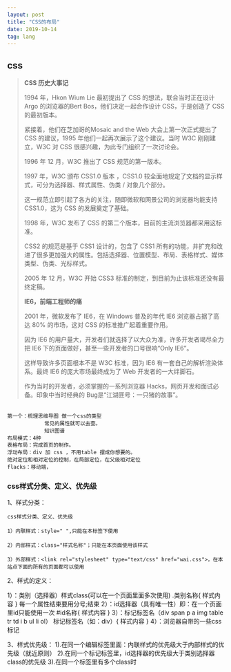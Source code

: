 ```yaml
---
layout: post
title: "CSS的布局"
date: 2019-10-14
tag: lang
---
```






## css

>
>
>**CSS 历史大事记**
>
>1994 年，Hkon Wium Lie 最初提出了 CSS 的想法，联合当时正在设计 Argo 的浏览器的Bert Bos，他们决定一起合作设计 CSS，于是创造了 CSS 的最初版本。
>
>紧接着，他们在芝加哥的Mosaic and the Web 大会上第一次正式提出了 CSS 的建议，1995 年他们一起再次展示了这个建议。当时 W3C 刚刚建立，W3C 对 CSS 很感兴趣，为此专门组织了一次讨论会。
>
>1996 年 12 月，W3C 推出了 CSS 规范的第一版本。
>
>1997 年，W3C 颁布 CSS1.0 版本 ，CSS1.0 较全面地规定了文档的显示样式，可分为选择器、样式属性、伪类 / 对象几个部分。
>
>这一规范立即引起了各方的关注，随即微软和网景公司的浏览器均能支持 CSS1.0，这为 CSS 的发展奠定了基础。
>
>1998 年，W3C 发布了 CSS 的第二个版本，目前的主流浏览器都采用这标准。
>
>CSS2 的规范是基于 CSS1 设计的，包含了 CSS1 所有的功能，并扩充和改进了很多更加强大的属性。包括选择器、位置模型、布局、表格样式、媒体类型、伪类、光标样式。
>
>2005 年 12 月，W3C 开始 CSS3 标准的制定，到目前为止该标准还没有最终定稿。
>
>**IE6，前端工程师的痛**
>
>2001 年，微软发布了 IE6，在 Windows 普及的年代 IE6 浏览器占据了高达 80% 的市场，这对 CSS 的标准推广起着重要作用。
>
>因为 IE6 的用户量大，开发者们就选择了以大众为准，许多开发者竭尽全力把 IE6 下的页面做好，甚至一些开发者的口号很响“Only IE6”。
>
>这样导致许多页面根本不是 W3C 标准，因为 IE6 有一套自己的解析渲染体系。最终 IE6 的庞大市场最终成为了 Web 开发者的一大绊脚石。
>
>作为当时的开发者，必须掌握的一系列浏览器 Hacks，网页开发和面试必备。印象中当时经典的 Bug是“江湖匪号：一只猪的故事”。

```bash

第一个：梳理思维导图 做一个css的类型
			常见的属性就可以去查。
			知识图谱
布局模式：4种
表格布局：完成首页的制作。
浮动布局：div 加 css ，不用table 摆成你想要的。
绝对定位和相对定位的控制，在局部定位，在父级相对定位
flacks：移动端，
```

### css样式分类、定义、优先级



1、样式分类：

    css样式分类、定义、优先级
    
    1）内联样式：style=" ",只能在本标签下使用
    
    2）内部样式：class="样式名称"；只能在本页面使用该样式
    
    3）外部样式：<link rel="stylesheet" type="text/css" href="wai.css">，在本站点下面的所有的页面都可以使用

2、样式的定义：

   1）：类别（选择器）样式class(可以在一个页面里面多次使用)
     .类别名称{
      样式内容
     }
      每一个属性结束要用分号;结束
    2）：id选择器（具有唯一性）即：在一个页面里id只能使用一次
     #id名称{
      样式内容
     }
    3）：标记标签名（div span p a img table  tr td i b ul li ol）
       标记标签名（如：div）{
      样式内容
       }
    4）：浏览器自带的一些css标记

3、样式优先级：
    1).在同一个编辑标签里面：内联样式的优先级大于内部样式的优先级（就近原则）
    2).在同一个标记标签里，id选择器的优先级大于类别选择器class的优先级
    3).在同一个标签里有多个class时<style>越往下面的样式的优先级越高（注：套用类别样式时：class="home work"）
    .class在同一个标记标签里面，class的优先级大于标记标签

4、css注释：/*  注释内容 */   

5、*{样式内容}：是给本页面下所有标记设置样式；body{样式内容}：给主体内设置样式；建议使用body{}

6、字体样式：
     颜色:color  16进制:#666666; rgb() rgba()(raba(颜色，颜色，颜色，透明度)) 
     大小:font-size  单位：px（像素）
     行高:line-height :2em; （如果只有一行可以用来做垂直/竖直方向居中对齐）
     对齐方式:text-align:left/center/right    vertical-algin  
     下划线:text-decoration （默认字体为蓝色，带下划线）:none无 underline下划线   overline上划线   linethrought删除线
     字体加粗:text-weight:bold;  
     首行缩进:text-ident 单位：em  1em代表一个汉字宽度（12-16px）





## 用JS元素CSS样式

> ​	CSS样式的引用有3种方式：style引用、class引用、id引用，所以[js](http://lib.csdn.net/base/javascript)改变元素的样式我们也分3种来说。

1.js改变由style方式引用的样式：
方法一：document.div.style.cssText="border:1px solid #000000;color:#FF0000";
方法二：document.div.setAttribute("style","border:1px solid #000000;color:#FF0000");

其中，divs是要改变样式元素的name。

2.js改变由class方式引用的样式：
方法一：document.div.className='div';
方法二：document.div.setAttribute("class","div");

其中，div是要改变样式元素的name。

3.js改变由id方式引用的样式：
方法二：document.div.setAttribute("id","div");

其中，div是要改变样式元素的name。



## CSS 测验



> ​	18道有关css的测试题

1 css不区分大小写，MaRgIn这种写法是正确的。
2.否。
3.否。
问题二跟问题三是同一个问题范围内，会有点坑，
行内元素还分为行内不可替换元素和行内替换元素。
对于input这种替换元素，margin和padding各方向均有作用。
对于span，a等这些不可替换元素，padding-left,padding-right,margin-right,margin-left均有效果,padding-top,padding-bottom,margin-top,margin-bottom无效果。
4.否。
5.否。 [https://developer.mozilla.org...](https://developer.mozilla.org/en-US/docs/Web/CSS/:checked)
6.是。
7.否。
8.blue。
9.blue。
10.blue。
11.blue。
12.blue。即使没有!important，也是blue
13.blue。
14.red。
15.否。
16.会。
17.否。
18.only操作符表示仅在媒体查询匹配成功的情况下应用指定样式。可以通过它让选中的样式在老式浏览器中不被应用,防止老旧的浏览器不支持带媒体属性的查询而应用到给定的样式。

> ​	题目topic		--examination question考题
>
> https://segmentfault.com/a/1190000008276679







**结果：**12/20

### 您的回答：

#### 1.CSS 指的是？

您的回答：Creative Style Sheets	创意样式表❌

正确答案：Cascading Style Sheets	级联样式表

#### 2.在以下的 HTML 中，哪个是正确引用外部样式表的方法？

您的回答：<link rel="stylesheet" type="text/css" href="mystyle.css">

#### 3.在 HTML 文档中，引用外部样式表的正确位置是？

您的回答：文档的末尾

正确答案：<head> 部分

#### 4.哪个 HTML 标签用于定义内部样式表？

您的回答：<style>

#### 5.哪个 HTML 属性可用来定义内联样式？

您的回答：styles

正确答案：style

#### 6.下列哪个选项的 CSS 语法是正确的？

您的回答：body {color: black}

#### 7.如何在 CSS 文件中插入注释？

您的回答：/* this is a comment */

#### 8.哪个属性可用于改变背景颜色？

您的回答：background-color:

#### 9.如何为所有的 <h1> 元素添加背景颜色？

您的回答：h1 {background-color:#FFFFFF}

#### 10.如何改变某个元素的文本颜色？

您的回答：text-color:❌

正确答案：color:

#### 11.哪个 CSS 属性可控制文本的尺寸？

您的回答：text-size❌

正确答案：font-size

#### 12.在以下的 CSS 中，可使所有 <p> 元素变为粗体的正确语法是？

您的回答：<p style="font-size:bold">

正确答案：p {font-weight:bold}

#### 13.如何显示没有下划线的超链接？

您的回答：a {text-decoration:none}

#### 14.如何使文本以大写字母开头？

您的回答：text-transform:capitalize

#### 15.如何改变元素的字体？

您的回答：font=

正确答案：font-family:

#### 16.如何使文本变为粗体？

您的回答：font:b

正确答案：font-weight:bold

#### 17.如何显示这样一个边框：上边框 10 像素、下边框 5 像素、左边框 20 像素、右边框 1 像素？

您的回答：border-width:10px 1px 5px 20px

#### 18.如何改变元素的左边距？

您的回答：margin-left:

#### 19.请判断以下说法是否正确：如需定义元素内容与边框间的空间，可使用 padding 属性，并可使用负值？

您的回答：错误

#### 20.如何产生带有正方形项目的列表？

您的回答：list-style-type: square





## 伪对象选择器

:nth-of-type() 选择的元素相对于父级元素第几个的 不是相对与该元素本身的

![img](https://timgsa.baidu.com/timg?image&quality=80&size=b9999_10000&sec=1565114577122&di=29569b4bc528fce07e516c0bb5227aef&imgtype=0&src=http%3A%2F%2Faliyunzixunbucket.oss-cn-beijing.aliyuncs.com%2Fjpg%2F0c0364a9555ffce73e720275a32770e2.jpg%3Fx-oss-process%3Dimage%2Fresize%2Cp_100%2Fauto-orient%2C1%2Fquality%2Cq_90%2Fformat%2Cjpg%2Fwatermark%2Cimage_eXVuY2VzaGk%3D%2Ct_100)

![img](https://ss1.bdstatic.com/70cFuXSh_Q1YnxGkpoWK1HF6hhy/it/u=4208792939,3065264734&fm=26&gp=0.jpg)





### 伪类选择器class:nth-of-type(num)

- 伪类选择器class:nth-of-type(num)

  - 先选择带class的标签
  - 再选择第num个元素
  - 再看是否带class 如果带就附上样式

- <code>包含代码

- <abbr>提示

- ```
  <iframe>每个iframe元素都有自己的会话历史记录(session history)和DOM树。包含嵌入内容的浏览上下文称为父级浏览上下文。顶级浏览上下文（没有父级）通常是由Window对象表示的浏览器窗口。
  页面上每个<iframe>都会需要包括内存占用在内的额外计算资源，这是因为每个<iframe>会都构建出一颗完整的DOM树。虽然理论上来说你能够在代码中写出来无限多的<iframe>，但是你最好还是先看看这么写会不会导致某些性能问题。
  ```

- 




### 什么是_CSS

正如我们之前提到的，CSS是一种用于向用户指定文档如何呈现的语言 — 它们如何被指定样式、布局等。

文档 通常是用标记语言结构化的文本文件 — HTML 是最常用的标记语言, 但你依然可以遇见一些其他的标记语言，比如 SVG 或者 XML。

呈现文档给用户意味着将其转换为用户可用的形式。浏览器，比如 Firefox, Chrome 或者 Internet Explorer，被设计用于可视化呈现文档，例如，在计算机屏幕，投影仪或打印机上。

- background-clip

  |值|描述|
  |-|-|
  |border-box	|背景被裁剪到边框盒。(默认)|
  |padding-box	|背景被裁剪到内边距框。|
	| content-box	|背景被裁剪到内容框。|
	|||







##  Sass

- Sass为css引入了变量

### 变量的声明

- 属性值可以用
  - 空格 `$basic-border: 1px solid black;`
  - `$plain-font: "Myriad Pro"、Myriad、"Helvetica Neue"、Helvetica、"Liberation Sans"、Arial和sans-serif; sans-serif;`

### 变量名用中划线还是下划线分隔;

```
$link-color: blue;
a {
  color: $link_color;
}

//编译后

a {
  color: blue;
}


```

在上例中，`$link-color`和`$link_color`其实指向的是同一个变量。实际上，在`sass`的大 多数地方，中划线命名的内容和下划线命名的内容是互通的，除了变量，也包括对混合器和Sass函数的命名。但是在`sass`中纯`css`部分不互通，比如类名、ID或属性名。



### div

```
<div> 标签定义 HTML 文档中的一个分隔区块或者一个区域部分。
<div>标签常用于组合块级元素，以便通过 CSS 来对这些元素进行格式化。

提示：<div> 元素经常与 CSS 一起使用，用来布局网页。
注释：默认情况下，浏览器通常会在 <div> 元素前后放置一个换行符。然而，您可以通过使用 CSS 改变这种情况。
```





## CSS笔记xue - 引入

1. 什么是 CSS

层叠样式表

2. HTML与CSS的关系

CSS给HTML设置样式

3. 如何引入CSS

| 后缀名 |   类型    |
| :----: | :-------: |
| .html  | text/html |
|  .css  | text/css  |

- 外部样式表

  ```
  Head
  <link href="xxx.css" rel="stylesheet" type="text/css">
  ```

- 内部样式表

  ```
  head
  <style type=”text/css”>
  /*css语法 设置样式*/
  ```

- 内嵌样式表(行内样式表)

  ```
  Style属性 全局属性
  <标签名 style=”background-color:yellow;”>
  ```

> 优先级(选中同一个标签，设置相同属性): 就近原则

**4. CSS 语法**

**语法：**

```
选择器{
属性名称:属性值;
......
}
```

**注释：**

```
/*.....*/
```

注释作用：解释说明、注释写在代码上方或右方 注意事项：不能嵌套使用(能注释多行的)



**5. 选择器**

- 1、HTML 标签选择器

  使用标签名称作为选择器

- 2、class 类 选择器

  ```
  class=”c”    ==>   .c{}
  Class=”a b”  ==>   .a{} .b{}
  p.a 选中p标签中class属性值为a的元素
  ```

  多个 class 属性值可以使用空格隔开

- 3、Id 选择器 (属性值唯一)

  ```
  #id 属性值
  ```

- 4、组合选择器

  选择器使用逗号分开

  多个选择器 设置同一个样式

- 5、关系选择器（包含选择器/后代选择器）

  选择器之间使用空格隔开

- 6、伪类选择器 a 标签 选中元素的状态

  ```
  a:link a:hover a:active a:visited
  :hover 鼠标移上去的状态 其它元素也可以使用0
  ```

- 7、通用选择器 

  ```
  选中页面所有元素
  ```

  

**6. 属性及属性值**

- 背景颜色：`Background-color:red;`

  ```
  属性值：
  	单词 red，blue...
  	十六进制 #ffffff
  	rgb (0,0,0)
  ```

- 字体颜色：`color:red;`

- 字体大小：`font-size:12px;`

- 边框颜色：`border:10px solid red;`

  四个边框，边框大小，边框样式，边框颜色





## 练习作业

> 	1. css实现鼠标悬停，光标出现小手
>
> 如何上选 用 control + shift  + 上

```
用css 添加手状样式,鼠标移上去变小手,变小手
cursor:pointer;

用JS使鼠标变小手onmouseover(鼠标越过的时候)
onmouseover="this.style.cursor='hand'"
```

cursor其他取值  

- auto                    ：标准光标  
- default                 ：标准箭头  （箭头）
- pointer, hand                   ：手形光标  （***）
- wait                     ：等待光标    （--转圈圈）
- text                      ：I形光标  
- vertical-text          ：水平I形光标  
- no-drop                ：不可拖动光标  
- not-allowed           ：无效光标  
- help                     ：帮助光标  
- all-scroll         ：三角方向标  
- move                     ：移动标  （好像可以拖拽）
- crosshair           ：十字标  
- e-resize  
- n-resize  
- nw-resize  
- w-resize  
- s-resize  
- se-resize  
- sw-resize





> 2题目

**上下左右的排列顺序**：顺时针。上右下左。



**margin或者padding值为4个、3个、2个、1个的时候分别是什么意思**

内边距 外边距

以margin为例，padding同理

margin为4个时，margin:上  右  下  左;（为顺时针方向）

margin为3个时，margin:上   左=右   下;

margin为2个时，margin:上=下   左=右;

margin为1个时，margin:上=右=下=左;





## 小米官网

> HTML+CSS实战布局指南
>
> 小米的官网 用的应该都是原生的html + css + 部分 js插件，为了照顾IE8及以下的用户，未使用如bootstrap等前端框架

**概述**

在开发⽹网站⻚页⾯面时，⽆无论是PC端还是⼿手机端，都需在项⽬目⽂文件组织架构以及样式的重置等做准备。



**项目结构**

在实际项⽬目开发中，采⽤用结构与⻚页⾯面分离的原则，CSS样式独⽴立于⽂文件之外

项⽬目录 jd

```
- index.html ⾸首⻚页
-- list.html 列列表⻚页
-- static 静态资源⽬目录
-- -- css CSS⽂文件⽬目录
-- -- images 图⽚片⽂文件⽬目录
-- -- js js⽂文件⽬目录
```



**Css 样式重制表**

为了了保证CSS样式在各个浏览器器中表现⼀一致，需要将浏览器器对HTML元素默认的样式进⾏行行重置

以下⽅方式可任选一种：

1. 引⼊入reset.css

2. 引⼊入normalize.css



**Iconfot 字体图标**

> ​	当使⽤用图⽚片作为图标时会涉及多个⼩小图标致使http请求数量量增多，⻚页⾯面加载较慢，同时图⽚片类型的图标.
>
> 后期不不易易维护，我们现在选择使⽤用字体图标，字体图标库有很多，⽐比如阿⾥里里巴巴的⽮矢量量图标库。



图标使⽤用⽅方式： 1. 引⼊入⽣生成的字体CSS⽂文件 2. 按照套路路出牌



**调试技巧**

1.  必须学会使⽤用控制台查看HTML元素，在线调试CSS样式

2. 必须习惯使⽤用注释来进⾏行行调试

3. 必须写明合理理的注释







## **reset.css**

> ​	CSS工具：重置CSS
>
> reset.css
>
> 重置样式表的目的是减少浏览器在默认行高，标题的边距和字体大小等方面的不一致。如果您有兴趣，可以在[2007年5月的帖子中讨论了其](http://meyerweb.com/eric/thoughts/2007/04/18/reset-reasoning/)背后的一般原因。重置样式经常出现在CSS框架中，并且最初的“ meyerweb重置”已进入[Blueprint](http://code.google.com/p/blueprintcss/)等。
>
> 此处给出的重置样式特意是非常通用的。`body`例如，没有为元素设置任何默认颜色或背景。我不特别建议您在自己的项目中以未更改的状态使用它。应该对其进行调整，编辑，扩展和其他调整，以匹配您的特定重置基准。填写页面，链接等的首选颜色。



> ​	normaloze.css

```css
/* http://meyerweb.com/eric/tools/css/reset/ 
   v2.0 | 20110126
   License: none (public domain)
*/

html, body, div, span, applet, object, iframe,
h1, h2, h3, h4, h5, h6, p, blockquote, pre,
a, abbr, acronym, address, big, cite, code,
del, dfn, em, img, ins, kbd, q, s, samp,
small, strike, strong, sub, sup, tt, var,
b, u, i, center,
dl, dt, dd, ol, ul, li,
fieldset, form, label, legend,
table, caption, tbody, tfoot, thead, tr, th, td,
article, aside, canvas, details, embed, 
figure, figcaption, footer, header, hgroup, 
menu, nav, output, ruby, section, summary,
time, mark, audio, video {
	margin: 0;
	padding: 0;
	border: 0;
	font-size: 100%;
	font: inherit;
	vertical-align: baseline;
}
/* HTML5 display-role reset for older browsers */
article, aside, details, figcaption, figure, 
footer, header, hgroup, menu, nav, section {
	display: block;
}
body {
	line-height: 1;
}
ol, ul {
	list-style: none;
}
blockquote, q {
	quotes: none;
}
blockquote:before, blockquote:after,
q:before, q:after {
	content: '';
	content: none;
}
table {
	border-collapse: collapse;
	border-spacing: 0;
}
```







```
/ *！normalize.css v8.0.1 | MIT许可证| github.com/necolas/normalize.css * /

/ *文件
   ================================================== ======================= * /

/ **
 * 1.在所有浏览器中更正行高。
 * 2.防止在iOS中更改方向后调整字体大小。
 * /

html {
  行高：1.15；/ * 1 * /
  -webkit-text-size-adjust：100％; / * 2 * /
}

/ *节
   ================================================== ======================= * /

/ **
 *在所有浏览器中删除边距。
 * /

身体 {
  边距：0;
}

/ **
 *在IE中一致地渲染`main`元素。
 * /

主要{
  显示：块；
}

/ **
 *更正`section`中`h1`元素的字体大小和边距，
 * Chrome，Firefox和Safari中的“文章”上下文。
 * /

h1 {
  字号：2em；
  保证金：0.67em 0;
}

/ *分组内容
   ================================================== ======================= * /

/ **
 * 1.在Firefox中添加正确的框大小。
 * 2.在Edge和IE中显示溢出。
 * /

hr {
  框大小：内容框；/ * 1 * /
  高度：0；/ * 1 * /
  溢出：可见；/ * 2 * /
}

/ **
 * 1.在所有浏览器中更正字体大小的继承和缩放。
 * 2.在所有浏览器中更正奇数的“ em”字体大小。
 * /

前{
  字体家族：等宽，等宽；/ * 1 * /
  字体大小：1em；/ * 2 * /
}

/ *文本级语义
   ================================================== ======================= * /

/ **
 *删除IE 10中活动链接上的灰色背景。
 * /

一种 {
  背景色：透明；
}

/ **
 * 1.移除Chrome 57-中的底部边框
 * 2.在Chrome，Edge，IE，Opera和Safari中添加正确的文字修饰。
 * /

abbr [title] {
  底部边框：无；/ * 1 * /
  文字装饰：下划线；/ * 2 * /
  文字装饰：点划线；/ * 2 * /
}

/ **
 *在Chrome，Edge和Safari中添加正确的字体粗细。
 * /

b，
强{
  font-weight：粗体；
}

/ **
 * 1.在所有浏览器中更正字体大小的继承和缩放。
 * 2.在所有浏览器中更正奇数的“ em”字体大小。
 * /

码，
kbd，
样本{
  字体家族：等宽，等宽；/ * 1 * /
  字体大小：1em；/ * 2 * /
}

/ **
 *在所有浏览器中添加正确的字体大小。
 * /

小{
  字体大小：80％；
}

/ **
 *防止`sub`和`sup`元素影响行的高度
 *所有浏览器。
 * /

子
sup {
  字体大小：75％；
  行高：0
  职位：相对
  垂直对齐：基线；
}

子{
  底部：-0.25em;
}

sup {
  最高：-0.5em;
}

/ *嵌入式内容
   ================================================== ======================= * /

/ **
 *删除IE 10中链接内部图像的边框。
 * /

img {
  边框样式：无；
}

/* 形式
   ================================================== ======================= * /

/ **
 * 1.在所有浏览器中更改字体样式。
 * 2.在Firefox和Safari中删除边距。
 * /

按钮，
输入，
optgroup，
选择，
textarea {
  字体家族：继承；/ * 1 * /
  字体大小：100％；/ * 1 * /
  行高：1.15；/ * 1 * /
  边距：0; / * 2 * /
}

/ **
 *显示IE中的溢出。
 * 1.在Edge中显示溢出。
 * /

按钮，
输入{/ * 1 * /
  溢出：可见；
}

/ **
 *删除Edge，Firefox和IE中文本转换的继承。
 * 1.删除Firefox中文本转换的继承。
 * /

按钮，
选择{/ * 1 * /
  文字转换：无；
}

/ **
 *纠正了无法在iOS和Safari中设置可点击类型的样式的问题。
 * /

按钮，
[type =“ button”]，
[type =“ reset”]，
[type =“ submit”] {
  -webkit-appearance：按钮；
}

/ **
 *在Firefox中删除内部边框和填充。
 * /

按钮：：-moz-focus-inner，
[type =“ button”] ::-moz-focus-inner，
[type =“ reset”] ::-moz-focus-inner，
[type =“ submit”] ::-moz-focus-inner {
  边框样式：无；
  填充：0;
}

/ **
 *恢复以前的规则未设置的焦点样式。
 * /

按钮：-moz-focusring，
[type =“ button”]：-moz-focusring，
[type =“ reset”]：-moz-focusring，
[type =“ submit”]：-moz-focusring {
  轮廓：1px点缀的ButtonText；
}

/ **
 *更正Firefox中的填充。
 * /

栏位{
  填充：0.35em 0.75em 0.625em;
}

/ **
 * 1.更正Edge和IE中的文字换行。
 * 2.纠正IE中来自“ fieldset”元素的颜色继承。
 * 3.删除填充，使开发人员在归零时不会被抓住
 *所有浏览器中的`fieldset`元素。
 * /

图例{
  框大小：border-box；/ * 1 * /
  颜色：继承；/ * 2 * /
  显示：表；/ * 1 * /
  最大宽度：100％；/ * 1 * /
  填充：0; / * 3 * /
  空格：正常；/ * 1 * /
}

/ **
 *在Chrome，Firefox和Opera中添加正确的垂直对齐方式。
 * /

进度{
  垂直对齐：基线；
}

/ **
 *删除IE 10+中的默认垂直滚动条。
 * /

textarea {
  溢出：自动；
}

/ **
 * 1.在IE 10中添加正确的框大小。
 * 2.删除IE 10中的填充。
 * /

[type =“ checkbox”]，
[type =“ radio”] {
  框大小：border-box；/ * 1 * /
  填充：0; / * 2 * /
}

/ **
 *更正Chrome中递增和递减按钮的光标样式。
 * /

[type =“ number”] ::-webkit-inner-spin-button，
[type =“ number”] ::-webkit-outer-spin-button {
  高度：自动；
}

/ **
 * 1.纠正Chrome和Safari中的奇怪外观。
 * 2.在Safari中更正轮廓样式。
 * /

[type =“ search”] {
  -webkit-appearance：文本字段；/ * 1 * /
  轮廓偏移：-2px; / * 2 * /
}

/ **
 *在macOS上的Chrome和Safari中删除内部填充。
 * /

[type =“ search”] ::-webkit-search-decoration {
  -webkit-appearance：无；
}

/ **
 * 1.纠正了无法在iOS和Safari中设置可点击类型的样式的问题。
 * 2.在Safari中将字体属性更改为`inherit`。
 * /

::-webkit-file-upload-button {
  -webkit-appearance：按钮；/ * 1 * /
  font：继承; / * 2 * /
}

/ *互动
   ================================================== ======================= * /

/ *
 *在Edge，IE 10+和Firefox中添加正确的显示。
 * /

细节 {
  显示：块；
}

/ *
 *在所有浏览器中添加正确的显示。
 * /

摘要{
  显示：list-item;
}

/ *其他
   ================================================== ======================= * /

/ **
 *在IE 10+中添加正确的显示。
 * /

模板{
  显示：无；
}

/ **
 *在IE 10中添加正确的显示。
 * /

[隐藏] {
  显示：无；
}
```







## Css运算calc()

calc()从字面我们可以把他理解为一个函数function。其实calc是英文单词calculate(计算)的缩写，是css3的一个新增的功能，用来指定元素的长度。比如说，你可以使用calc()给元素的border、margin、pading、font-size和width等属性设置动态值。为何说是动态值呢?因为我们使用的表达式来得到的值。不过calc()最大的好处就是用在流体布局上，可以通过calc()计算得到元素的宽度。
calc()有什么用？
calc()能让你给元素的做计算，你可以给一个div元素，使用百分比、em、px和rem单位值计算出其宽度或者高度，比如说“width:calc(50% + 2em)”，这样一来你就不用考虑元素DIV的宽度值到底是多少，而把这个烦人的任务交由浏览器去计算。
calc()的语法：

calc()语法非常简单，就像我们小时候学加 （+）、减（-）、乘（*）、除（/）一样，使用数学表达式来表示：

```
.elm {
   width: calc(expression);
}
```



其中"expression"是一个表达式，用来计算长度的表达式。

例如：

```
.box{
border:1px solid #ddd;
width:calc(100% - 100px);
background:#9AC8EB;
}
.box{
margin-left:20px;
width:calc(100%/3 - 20px);
}
.box:nth-child(3n){
margin-left:0;
}
```



calc()的运算规则


使用“+”、“-”、“*” 和 “/”四则运算；
可以使用百分比、px、em、rem等单位；
可以混合使用各种单位进行计算；
表达式中有“+”和“-”时，其前后必须要有空格，如"widht: calc(12%+5em)"这种没有空格的写法是错误的；
表达式中有“*”和“/”时，其前后可以没有空格，但建议留有空格。
注意：表达式中不能用"()"。如果有必须拆分。如（100% - 45px）/ 2必须写成 100% / 2 - 45px / 2。

浏览器的兼容性

浏览器对calc()的兼容性还算不错，在IE9+、FF4.0+、Chrome19+、Safari6+都得到较好支持，同样需要在其前面加上各浏览器厂商的识别符，不过可惜的是，移动端的浏览器还没仅有“firefox for android 14.0”支持，其他的全军覆没。

```
.elm {
	/*Firefox*/
	-moz-calc(expression);
	/*chrome safari*/
	-webkit-calc(expression);
	/*Standard */
	calc();

}
```









## 笔记

```css
background
-color  颜色
-image  图片  URL(地址)
-position  图片定位
-repeat  图片重复 (no-repeat,repeat-x,repeat-y)
top 上
bottom 下
right 右
left 左
center 中

text-indent  首行缩进
text-align  水平对齐方式
word-spacing  字母、单词间距
letter-spacing  单词间距
text-transform  文本大小写（none，uppercase，lowercase，capitalize每个单词首字母大写）
white-space  处理空白符 pre
direction  文本阅读方向
text-decoration 修饰文本( none，underline下划线，overline上划线，line-through删除线)
text-overflow  文本溢出 （clip修剪，ellipsis省略号修剪，string字符串代表修剪文本）

font-family  字体样式
font-style  字体风格  (normal正常，italic倾斜)
font-variant:small-caps小型大写字母
font-weight  文本加粗（bold）
font-size  字体大小

a:link - 普通的、未被访问的链接
a:visited - 用户已访问的链接
a:hover - 鼠标指针位于链接的上方
a:active - 链接被点击的时刻

list-style  简写
list-style-image  列表项用图片替换
list-style-position  列表项位置
list-style-type  列表项风格（none取消列表项）

border-collapse  表格边框  (collapse单线)
width  宽度
height  高度
vertical-align  垂直对齐方式（middle垂直居中）
padding  表格内边距
caption-side  标题位置
empty-cells  空单元格设置（hide不在空绘制边）
table-layout  单元格固定（fixed固定）
solid  实线
dotted  点线
dashed  虚线
double  双线
border-(bottom-left)-radius  边框圆角
outline  轮廓

vertical-align:middle  垂直居中

cursor  鼠标（pointer手掌，wait等待）
```

![middle](/images/posts/html5/middle.png)

![middle](../images/posts/html5/middle.png)



```
display:inline、display:block、display:inline-block三者真实用途及含义是什么？
https://blog.csdn.net/sinat_34719507/article/details/53512509

最难的css布局
https://blog.csdn.net/weixin_36706903/article/details/82664862

浮动和布局 面试难题
```



>CSS Reset
>
>页面架构HTML+CSS ●▽● 各种布局各种实现

1.作用

（1）清除浏览器默认样式
（2）全局样式定义

2.特别注意

（1）项目开发初期就定义好
（2） `reset.css` 在引入的时候一定要放在第一位
（3）不同的产品 `reset.css`不一样

3.table合并边框间距

```
  table {
  border-collapse: collapse; // 合并边框
  border-spacing: 0; //边框间距。当 `border-collapse` 值为 `seperate` 时生效

}
```

4.一个并不完整也并不通用的reset.css样例

```
      html,body,h1,h2,h3,h4,h5,h6,div,dl,dt,dd,ul,ol,li,p,blockquote,pre,hr,figure,table,caption,th,td,form,fieldset,legend,input,button,textarea,menu{margin:0;padding:0;}
    header,footer,section,article,aside,nav,hgroup,address,figure,figcaption,menu,details{display:block;}
    table{border-collapse:collapse;border-spacing:0;}
    caption,th{text-align:left;font-weight:normal;}
    html,body,fieldset,img,iframe,abbr{border:0;}
    i,cite,em,var,address,dfn{font-style:normal;}
    [hidefocus],summary{outline:0;}
    li{list-style:none;}
    h1,h2,h3,h4,h5,h6,small{font-size:100%;}
    sup,sub{font-size:83%;}
    pre,code,kbd,samp{font-family:inherit;}
    q:before,q:after{content:none;}
    textarea{overflow:auto;resize:none;}
    label,summary{cursor:default;}
    a,button{cursor:pointer;}
    h1,h2,h3,h4,h5,h6,em,strong,b{font-weight:normal;}
    del,ins,u,s,a,a:hover{text-decoration:none;}
    body,textarea,input,button,select,keygen,legend{font:12px/1.14 arial,simsun;color:#333;outline:0;}
    body{background:#fff;}
    a,a:hover{color:#333;}
```

**布局解决方案**

**居中布局**

1.水平居中

父元素和子元素宽度未知。

```
  <div class="parent">
  <div class="child">child</div>
</div>
```

要达到的效果是这样：
![图片描述](https://segmentfault.com/img/bVMh18?w=588&h=121)

**方法一：flex + justify-content**

主要代码：

```
  .parent { 
  display: flex;
  justify-content: center;
}
```



#### **方法二：absolute + transform**

主要代码：

```
  .parent { position: relative; }
.child { 
  position: absolute;
  left: 50%;
  transform: translateX(-50%);
}
```

原理是： `left: 50%;`在子元素的左侧添加了一段距离，这段距离是父元素宽度的50%，接着因为translateX(50%) 设置百分比时的参照物是自身宽度，所以向左偏移了自身宽度的50%，就居中啦 ╮(‵▽′)╭

[动动小手看看栗子](https://jsfiddle.net/DarcyAn/0nrw7s4w/)

#### 方法三：inline-block + text-align

主要代码：

```
  .parent { text-align: center; }
.child { display: inline-block; }
```

这种方法有一个问题是： `parent`设置了 `text-align: center;`后， 因为这个属性可继承，会导致 `child`中的文字也会居中，而这个效果是我们未必需要的，所以我们很多时候需要在 `.child`中加一句 `text-align: left;`

[自己看看栗子](https://jsfiddle.net/DarcyAn/e8ns3qnx/)

#### 方法四：table + margin

主要代码：

```
  .child { display: table; margin: 0 auto; }
```

table的特点：宽度为内容宽度 的 **块状元素**，所以也可以用 `margin: 0 auto;`居中。

优点：只设置子元素样式就可以了，不需关心父元素。

[看看栗子](https://jsfiddle.net/DarcyAn/c0krtduf/)

不喜欢这第四个方案，table是辣么有语义的一个样式，为什么随便把人家变成table (￣.￣)

### 2.垂直居中

父元素和子元素高度未知。

意欲达到的效果：

![图片描述](https://segmentfault.com/img/bVMh5R?w=117&h=317)

#### 方法一：flex+ align-items

```
  .parent {
  display: flex;
  align-items: center;
}
```

同 **水平居中**的方法一

[栗子](https://jsfiddle.net/DarcyAn/d3zrvz4q/)

#### 方法二：absolute + transform

```
  .parent { position: relative; }
.child {
  position: absolute;
  top: 50%;
  transform: translateY(-50%);
}
```

同 **水平居中**的方法二

[栗子](https://jsfiddle.net/DarcyAn/btx0ueox/)

#### 方法三：table-cell + vertical-align

```
  .parent {
  display: table-cell;
  vertical-align: middle;
}
```

vertical-align 可以作用在 `inline`元素， `inline-table`元素，以及 `table-cell`元素上。

[栗子](https://jsfiddle.net/DarcyAn/xz1879vk/)

### 3.水平垂直居中

父元素和子元素宽高都未知。

![图片描述](https://segmentfault.com/img/bVMh7w?w=313&h=314)

#### 方法一：flex + justify-content + align-items

```
  .parent {
  display: flex;
  justify-content: center;
  align-items: center;
}
```

综合了 **水平居中**和 **垂直居中**的方法一

[栗子](https://jsfiddle.net/DarcyAn/cyyphynb/)

#### 方法二： absolute + transform

```
  .parent { position: relative; }
.child {
  position: absolute;
  top: 50%;
  left: 50%;
  transform: translate(-50%, -50%);
}
```

综合了 **水平居中**和 **垂直居中**的方法二



#### 方法三：[inline-block + text-align] + [table-cell + vertical-align]

```
  .parent {
  display: table-cell;
  vertical-align: middle;
  text-align: center;
}
.child {
  display: inline-block;
}
```



**多列布局**

### 1.一列定宽 + 一列自适应

![图片描述](https://segmentfault.com/img/bVMk9w?w=599&h=175)

```
  <div class="parent">
  <div class="left"><p>left</p></div>
  <div class="right">
    <p>right</p>
    <p>right</p>
  </div>
</div>
```

#### 方法1：float + margin

```
  .left {float: left; width: 100px;}
.right { margin-left: 120px;} //有20px是间距
```

#### 方法2：（对方法一的改进）float + margin + (fix)

因为方法1在低版本浏览器有兼容性问题，所以改进一下。

```
  // 首先在right外面加了right-fix这个div
<div class="parent">
  <div class="left"><p>left</p></div>
  <div class="right-fix"> 
    <div class="right">
      <p>right</p>
      <p>right</p>
    </div>
  </div>
</div>
```

CSS改动：

STEP1：

```
  // .left 和 .right 设置暂时不变
.right-fix {float: right; width: 100%;}
```

效果为：（注意：我们把right-fix设置为白色背景，只是为了方便观察。）

![图片描述](https://segmentfault.com/img/bVMlz7?w=459&h=124)

STEP2：

可以看到，由于right-fix宽度为100%，所以跑到了left下面一行。想要回到同一行，需要给right-fix设置一个负的margin-left值-100px。

```
  .right-fix { margin-left: -100px; }
```

关于为什么设置了 `margin-left: 100px;`就可以使得回到同一行呢？是因为设置了负的margin-left值之后，浏览器计算right-fix元素的宽度后，会加上-100px，也就是减掉100px，这也就是left的宽度，所以left 与 right-fix 加起来没有超过整行的宽度。
想要进一步了解负的margin值可以参考这篇文章： [CSS布局奇淫巧计之-强大的负边距](http://www.cnblogs.com/2050/archive/2012/08/13/2636467.html#2457812)

效果如图：

![图片描述](https://segmentfault.com/img/bVMlA8?w=522&h=88)

STEP3：

不幸的是，因为html文档中right-fix处于left后面，所以left被right-fix遮住了，实际应用中right-fix虽然没有背景色，但是我们还是不会希望它覆盖在left上面。

所以，我们需要提高 left 的层级。如何提高呢？由于设置了position: relative;的元素层级要高于普通元素，所以加上这样一条：

```
  .left{ position: relative; }
```

具体可以参考张鑫旭写的一篇讲解 `position:relative;`很详细的文章： [CSS 相对/绝对(relative/absolute)定位系列（四）](http://www.zhangxinxu.com/wordpress/2011/08/css相对定位relative绝对定位absolute系列（四）/)

最终达到我们要的效果：

![图片描述](https://segmentfault.com/img/bVMlBL?w=519&h=89)

[到jsfiddle中自己试试去](https://jsfiddle.net/DarcyAn/t7xjwujj/)

#### 方法3：float + overflow

```
  .left{
  width: 100px;
  margin-right: 20px;
}
.right {
  overflow: hidden;
}
```

原理是：设置了overflow:hidden; 之后，会触发BFC模式，而BFC模式内部的布局不受外部影响，所以不会受浮动影响，不会围绕left而是跑到left右边去了。

#### 方法4：table

```
  .parent{
  display: table;
  width: 100%;
  table-layout: fixed; //加速table渲染，实现了布局优先
}
.left, .right {
  display: table-cell;
}
.left {
  width: 100px;
  padding-right: 20px;//因为table-cell不能设margin，所以设置padding来加间距
}
```

根据table的特性,left设置了100px后，right就占了剩余宽度。

#### 方法5：flex

```
  .parent{ display: flex; }
.left{ width: 100px; margin-right: 20px; }
.right{ flex: 1; }
```

So easy.

### 2.多列定宽 + 一列自适应

再加一列定宽就行啦 o(≧v≦)o

### 3.不定宽 + 一列自适应

![图片描述](https://segmentfault.com/img/bVMlDY?w=427&h=131)

**不定宽**意思是：
1.可以随意更改宽度：比如改为100px，200px，同时不需要更改其他样式也可以做到两列自适应布局。
2.或不设置宽度而是由里面子元素的宽度决定。

以下方法对应 [一列定宽+一列自适应] 中的方法

方法1： float + margin ？

不好意思，做不到。

方法2： float + margin +（fix） ？

不好意思，也做不到。

方法3： float + overflow ？

阔以！ **right的样式没有依赖于width的宽度。**代码量也少，很棒棒哦！

方法4：table

阔以！ **right的样式没有依赖于width的宽度，即不关心width的宽度。**

方法5：flex

强大的flex当然可以~（傲娇脸 ）

### 4.两列不定宽 + 一列自适应

没错，跟你想的一样，加一列不定宽的就行了，样式都一样 ㄟ( ▔, ▔ )ㄏ

### 5.等分布局

![图片描述](https://segmentfault.com/img/bVMlFE?w=544&h=326)

C + G = 4*（W + G）
以下例子假设间距G = 20px

结构：

```
  <div class="parent">
  <div class="column"><p>1</p></div>
  <div class="column"><p>2</p></div>
  <div class="column"><p>3</p></div>
  <div class="column"><p>4</p></div>
</div>
```

方法1：float

```
  .parent{ margin-left: -20px; }//就是上面公式中等号左边的G
.column{
  float: left;
  width: 25%;
  padding-left: 20px;//这里要注意，因为我们用padding来表示间距，所以如果你是给p元素设置了background-color，会发现没有间距，p标签的width才是上图中的W
  box-sizing: border-box;
}
```

方法2：table

```
  <div class="parent-fix">
    <div class="parent">
      <div class="column"><p>1</p></div>
      <div class="column"><p>2</p></div>
      <div class="column"><p>3</p></div>
      <div class="column"><p>4</p></div>
    </div>
</div>
  .parent-fix{
  margin-left: -20px;
}
.parent {
  display: table;
  width: 100%;
}
.column {
  display: table-cell;
  padding-left: 20px;//因为单元格不能设置margin，所以间距只能用padding来做。
}
```

因为table的width默认是随内容宽度变化的，所以需要手动设置 `width: 100%;`。又因为明确设置了宽度的元素就没办法用将margin设为负值的方式增加20px宽度了，所以需要在外面加一个父元素 `parent-fix`。
这里大家可以自己试试比较一下给 `parent-fix` **设置width为100%**与 **不设置width**时parent-fix实际宽度（用调试工具里的查看元素看）的区别来理解。



方法3：flex

```
  .parent { display: flex; }
.column { flex: 1; } 
.column + .column { margin-left: 20px; }//好用的兄弟选择器 (｡・`ω´･)
```

上面这个等分布局

**6.一列定宽+一列自适应（当其中较高的一列高度变化，另一列同步变化）**

右侧变高，左侧高度随之变化：

![右侧变高，左侧高度随之变化1](https://segmentfault.com/img/bVMo93?w=765&h=276)

↓↓

![右侧变高，左侧高度随之变化2](https://segmentfault.com/img/bVMpan?w=767&h=200)

方法1：table

table的列之间有天然等高的特性。

就是上面 **1.一列定宽 + 一列自适应**中的 **方法4：table**。

方法2：flex

flex也是天然的等高 <(￣︶￣)> 因为它默认的align-items为stretch，即在交叉轴上默认拉伸占满整个容器。

仍旧是上面 **1.一列定宽 + 一列自适应**中的 **方法5：flex**。



方法3：float

仍旧是参照上面 **1.一列定宽 + 一列自适应**中的 **方法3：float + overflow**，float并没有天然等高，所以要在这个基础上做改动。

```
  .left{
  width: 100px;
  margin-right: 20px;
}
.right {
  overflow: hidden;
}
//增加部分
.left, .right{
  padding-bottom: 9999px;//使得有背景色的部分变的很高
  margin-bottom: -9999px;//用负的margin抵消掉很高的padding，让高度变回left和right中较高的那部分的内容高度，以便parent用overflow: hidden;去隐藏掉超出部分
}
.parent {
  overflow: hidden;//隐藏掉超出边界的部分 
}
```

其实left的实际高度并没有变，是一种伪等高，只是背景变高。



7.全等四宫格

![图片描述](https://segmentfault.com/img/bVqUsZ)

这是练习题，置几试试吧。

```
  <div class="parent">
  <div class="outer">
    <div class="column>1</div>
    <div class="column>2</div>
  </div>
  <div class="outer">
    <div class="column>3</div>
    <div class="column>4</div>
  </div>
</div>
```

方法1：flex

```
  .parent {
  display: flex;
  flex-wrap: wrap;
  align-content: space-between;
}
.outer {
  flex-basis: 100%;
  display: flex;
  justify-content: space-between;
}
```

[一颗仅供参考的栗子](https://jsfiddle.net/DarcyAn/d1ndbpxn/)

方法2：float

[我的栗子](https://jsfiddle.net/DarcyAn/twckmv31/)

方法3：table

[一个栗子不一定对](https://jsfiddle.net/DarcyAn/t1for4g0/)

**全屏布局**

### 1.定宽（px）+自适应

![图片描述](https://segmentfault.com/img/bVMsBG?w=588&h=428)

只有主内容区 right 随内容滚动。

方法1.position

```
  <div class="parent">
<div class="top">top</div>
<div class="left">left</div>
<div class="right"><div class="help-right">right</div></div>
<div class="bottom">bottom</div>
</div>
  html, body, .parent {height: 100%; overflow: hidden;}//为了让整个页面不滚动
.top {
  position: absolute;
  top: 0; 
  left: 0; right: 0; //注意这个很棒的设置！可以自动占满整行 ヾ(o◕∀◕)ﾉ 
  height: 100px;
}
.left {
  position: absolute;
  left: 0;
  top: 100px; bottom: 50px;
  width:200px;
}
.right {
  position: absolute;
  left: 200px; right: 0;
  top: 100px; bottom: 50px; //这也是上下占满除了top和bottom之外的所有高度
  overflow: auto;//让主内容区可以滚动
}
.help-right {//假装有很多内容
  width: 1000px;
  height: 1000px;
}
.bottom{
  position: absolute;
  bottom: 0; 
  left: 0; right: 0;
  height: 50px;
}
```

[动手写写才记得住](https://jsfiddle.net/DarcyAn/50j3q2bg/)

方法2.flex

```
  <div class="parent">
<div class="top">top</div>
<div class="middle">
<div class="left">left</div>
<div class="right"><div class="help-right">right</div></div>
</div>
<div class="bottom">bottom</div>
</div>
  html, body, .parent {height: 100%; overflow: hidden;}
.parent {display: flex; flex-direction: column;}
.top { height: 100px; }
.middle {flex: 1; display: flex;}
.left { width:200px; }
.right { flex: 1; overflow: auto; }
.help-right { width: 1000px; height: 1000px; }
.bottom{ height: 50px; }
```

[栗子](https://jsfiddle.net/DarcyAn/txcfpsLy/)

### 2.百分比定宽（%）+自适应

方法1.position ， 方法2.flex ：

把原来的用px写的定宽改成百分比就可以了。是相对于body的高度和宽度来变化的。感觉top和bottom高度设置百分比不是很实用。

### 3.自适应+自适应

![图片描述](https://segmentfault.com/img/bVMsCj?w=583&h=434)

方法1.position

定宽的高度和宽度影响旁边栏的布局，所以实现不了 - 。-

方法2.flex

阔以实现，而且相当简单 ╮(╯▽╰)╭ 把刚刚设置了高度和宽度的地方去掉就可以了 ∑(っ °Д °;)っ

[惊人的栗子](https://jsfiddle.net/DarcyAn/j1t84e9r/)

方法3.Grid

阔以实现，但是因为还是W3C的草案，所以会经常变化，不稳定，而且浏览器支持也不好。

**响应式**

**想要达到的效果**

只写一个网站，在多个终端显示，在小屏幕上会隐藏部分元素。

**现在的情况**

在PC端浏览器中可以正常访问的网站，到了手机上之后，内容就会变得特别小。
原因：所有的移动设备都有一个viewport（视窗），这个视窗不是手机屏幕大小，而是一个虚拟的窗口，比如iPhone4的viewport宽度为980px（如下图所示）。显示的时候再按照比例将这980px的内容压缩显示到实际的屏幕宽度中。

![图片描述](https://segmentfault.com/img/bVMsCT?w=667&h=456)

### 所以为防止让页面缩小，在移动设备中，我们会做如下设置

```
  <meta name="viewport" content="
 width=device-width //让宽度等于设备宽度，因为不同的移动设备宽度不同 iphone4为320px
 ,initial-scale=1.0 //初始缩放1.0， 即不缩放，网站就不会被缩小了
 ,user-scalable=no //防止用户手动缩放
">
```

### 设置结束之后，如何具体开发？

#### 方法1.宽度尽量自适应，而不要用定宽。

#### 方法2.用媒体查询 @media

```
  @media screen and (max-width: 320px) {
  //最大宽度为320px，即视窗宽度小于等于320px
  div{..}
  .class-name{...}
}

@media screen and (min-width: 320px) and (max-width: 769px){
  //最小宽度为320px，最大宽度为769px，即视窗宽度大于320px，小于769px
}
```

**响应式**

**目的**

减少卡顿
利于SEO
便于代码维护

**方法**

### 1. 减少页面请求

#### 减少css文件请求

（1）多个css文件合并成一个
（2）少量css样式内联
（3）避免用import的方式引入css文件，因为每个import语句都会产生一个css请求，并且是同步的请求。

### 2.减少资源文件大小

（1）减少图片大小
选择合适的图片格式，小尺寸、半透明的用png，大尺寸、色彩绚丽用jpg（因为jpg会对图片进行压缩）
压缩图片

（2）css值缩写
margin，padding，border，font，border-radius等属性

（3）省略值为0 的单位

```
  margin: 0 10px;
line-height: .5;
background-position: 50% 0;
```

（4）颜色值最短表示

```
  red
rgb(0,0,0)
rgba(0,0,0,0)
#000000
#000
```

（5）css选择器合并

```
  .left, .right {...}
```

（6）文件压缩
用工具对文件进行自动压缩，去掉空格。

### 3.提升页面性能

#### 加载顺序

css通常放在head中，而js通常放在body底部，因为js会阻碍其他资源加载。

#### 减少标签数量。

#### 选择器长度

```
  body .menu ul li a { ... } //太长了
.menu a { ... } //更好
```

#### 避免耗性能属性

比如：

```
  expression
filter
border-radius
box-shadow
gradients
```

#### 给图片设置固定宽高，并且图片实际宽高与设置宽高相同，否则浏览器会回流设置多次宽高

#### 所有表现用css实现

### 4.通过规范提高代码可读性，可维护性

（1）规范：缩进，变量名等
（2）语义化：除了标签，css、id名最好也尽量有意义
（3）尽量避免Hack，一定要用也要统一的标识，比如IE7用*
（4）模块化：相关联的结构做成一个个模块，复用性更强
（5）添加注释

**规范与模块化**

规范

1.注释的文字两侧需加空格，防止因编码问题导致注释失效

2.为避免命名污染，可以给class加前缀，比如：

```
  g- 布局命名
m- 模块命名
```

3.语义化命名

```
  //结构化命名
top { ... }

//改用语义化命名
nav { ... }
```

4.属性的书写顺序

![图片描述](https://segmentfault.com/img/bVMwjz?w=848&h=457)

**模块化**

### 什么是模块化

> 1. 一系列相关联的结构组成的整体
> 2. 带有一定的语义，而非表现

比如，翻页器（或叫分页器paging）、轮播图。

### 怎么做？

> 1. 为模块分类命名（如.m-, .md-）
> 2. 以一个主选择器开头（模块根节点）
> 3. 使用以主选择器开头的后代选择器（模块子节点）

```
  <div class="m-nav">
  <ul>
    <li class="z-crt"><a>链接</a></li>
    <li><a>链接</a></li>
  </ul>
</div>
  //根节点
.m-nav { ... }
//子节点
.m-nav ul{ ... }
.m-nav li{ ... }
.m-nav a{ ... }
.m-nav .z-crt a{ ... }/* 交互状态变化 */
```

若有一个模块只是比上述模块多了一个按钮，其余部分完全相同，怎么办？

### 怎样扩展？

为根节点加一个class就好了，这里我们加一个 `m-nav-1`。

```
  <div class="m-nav m-nav-1">
  <ul>
    <li class="z-crt"><a>链接</a></li>
    <li><a>链接</a></li>
  </ul>
  <a class="btn">我是新加的a标签</a>
</div>
  //变化的部分在 .m-nav-1 这个新class中写
.m-nav-1 { ... }
.m-nav-1 a{ ... }
.m-nav-1 .btn{ ... }
```

## 参考文献

```
CSS 二十年发展简史
https://baijiahao.baidu.com/s?id=1637397152152961209&wfr=spider&for=pc

css布局之圣杯布局和双飞翼布局
https://juejin.im/post/5a9813d6f265da237506506f

photoshop cc 2019 for mac 安装破解版教程，亲测可用！！！
https://blog.csdn.net/zhiwenyan/article/details/86562539


w3c官网
https://www.w3school.com.cn
```






